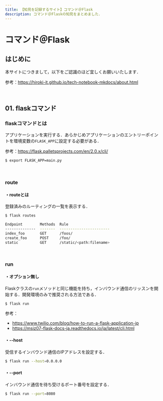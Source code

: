 ```yaml
---
title: 【知見を記録するサイト】コマンド＠Flask
description: コマンド＠Flaskの知見をまとめました．
---
```


# コマンド＠Flask

## はじめに

本サイトにつきまして，以下をご認識のほど宜しくお願いいたします．

参考：https://hiroki-it.github.io/tech-notebook-mkdocs/about.html

<br>

## 01. flaskコマンド

### flaskコマンドとは

アプリケーションを実行する．あらかじめアプリケーションのエントリーポイントを環境変数の```FLASK_APP```に設定する必要がある．

参考：https://flask.palletsprojects.com/en/2.0.x/cli/

```bash
$ export FLASK_APP=main.py
```

<br>

### route

#### ・routeとは

登録済みのルーティングの一覧を表示する．

```bash
$ flask routes

Endpoint        Methods  Rule
--------------  -------  -----------------------
index_foo       GET      /foos/
create_foo      POST     /foo/
static          GET      /static/<path:filename>
```

<br>

### run

#### ・オプション無し

Flaskクラスの```run```メソッドと同じ機能を持ち，インバウンド通信のリッスンを開始する．開発環境のみで推奨される方法である．

```bash
$ flask run
```

参考：

- https://www.twilio.com/blog/how-to-run-a-flask-application-jp
- https://msiz07-flask-docs-ja.readthedocs.io/ja/latest/cli.html

#### ・--host

受信するインバウンド通信のIPアドレスを設定する．

```bash
$ flask run --host=0.0.0.0
```

#### ・--port

インバウンド通信を待ち受けるポート番号を設定する．

```bash
$ flask run --port=8080
```
